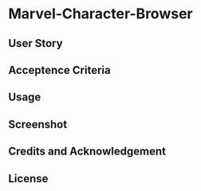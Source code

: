 # Marvel-Character-Browser

## User Story 

## Acceptence Criteria 

## Usage 

## Screenshot 

## Credits and Acknowledgement 

## License 
